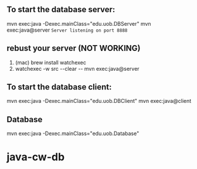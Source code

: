 ## To start the database server:

mvn exec:java -Dexec.mainClass="edu.uob.DBServer"
mvn exec:java@server
`Server listening on port 8888`

## rebust your server (NOT WORKING)

1. (mac) brew install watchexec
2. watchexec -w src --clear -- mvn exec:java@server

## To start the database client:

mvn exec:java -Dexec.mainClass="edu.uob.DBClient"
mvn exec:java@client

## Database

mvn exec:java -Dexec.mainClass="edu.uob.Database"
# java-cw-db
